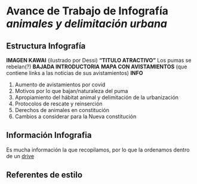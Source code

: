 # Avance de Trabajo de Infografía *animales y delimitación urbana*
## Estructura Infografía

**IMAGEN KAWAI**
(ilustrado por Dessi)
**“TITULO ATRACTIVO”**
Los pumas se rebelan(?)
**BAJADA INTRODUCTORIA**
**MAPA CON AVISTAMIENTOS**
(que contiene links a las noticias de sus avistamientos)
**INFO**
1. Aumento de avistamientos por covid
2. Motivos por lo que bajan/naturaleza del puma
3. Apropiamiento del hábitat animal y delimitación de la urbanización
4. Protocolos de rescate y reinserción
5. Derechos de animales en constitución
6. Cambios a considerar para la Nueva constitución


## Información Infografia
Es mucha información la que recopilamos, por lo que la ordenamos dentro de un [drive](https://docs.google.com/document/d/1reXo6DDKXzos1mNe5oxarAWx1qf50OM49suVUDWXtjg/edit?usp=sharing)
## Referentes de estilo
